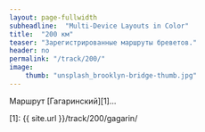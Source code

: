 ```yaml
---
layout: page-fullwidth
subheadline:  "Multi-Device Layouts in Color"
title:  "200 км"
teaser: "Зарегистрированные маршруты бреветов."
header: no
permalink: "/track/200/"
image:
    thumb: "unsplash_brooklyn-bridge-thumb.jpg"
---
```

Маршрут [Гагаринский][1]...

 [1]: {{ site.url }}/track/200/gagarin/
